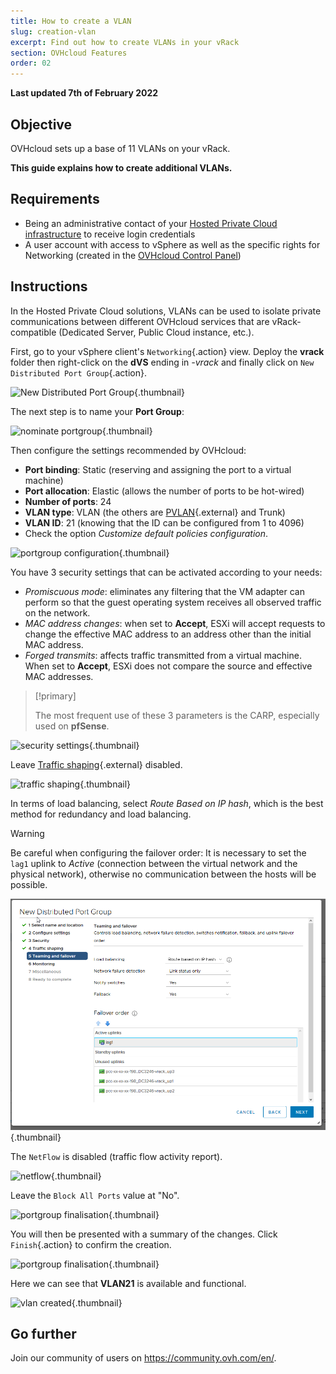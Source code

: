 ```yaml
---
title: How to create a VLAN
slug: creation-vlan
excerpt: Find out how to create VLANs in your vRack
section: OVHcloud Features
order: 02
---
```


**Last updated 7th of February 2022**


## Objective

OVHcloud sets up a base of 11 VLANs on your vRack.

**This guide explains how to create additional VLANs.**

## Requirements

- Being an administrative contact of your [Hosted Private Cloud infrastructure](https://www.ovhcloud.com/en-ca/enterprise/products/hosted-private-cloud/) to receive login credentials
- A user account with access to vSphere as well as the specific rights for Networking (created in the [OVHcloud Control Panel](https://ca.ovh.com/auth/?action=gotomanager&from=https://www.ovh.com/ca/en/&ovhSubsidiary=ca))

## Instructions

In the Hosted Private Cloud solutions, VLANs can be used to isolate private communications between different OVHcloud services that are vRack-compatible (Dedicated Server, Public Cloud instance, etc.). 

First, go to your vSphere client's `Networking`{.action} view. Deploy the **vrack** folder then right-click on the **dVS** ending in *-vrack* and finally click on `New Distributed Port Group`{.action}.

![New Distributed Port Group](images/08network1.png){.thumbnail}

The next step is to name your **Port Group**:

![nominate portgroup](images/09network2.png){.thumbnail}

Then configure the settings recommended by OVHcloud:

- **Port binding**: Static (reserving and assigning the port to a virtual machine)
- **Port allocation**: Elastic (allows the number of ports to be hot-wired)
- **Number of ports**: 24
- **VLAN type**: VLAN (the others are [PVLAN](https://kb.vmware.com/s/article/1010691){.external} and Trunk)
- **VLAN ID**: 21 (knowing that the ID can be configured from 1 to 4096)
- Check the option *Customize default policies configuration*.

![portgroup configuration](images/10network3.png){.thumbnail}

You have 3 security settings that can be activated according to your needs: 

- *Promiscuous mode*: eliminates any filtering that the VM adapter can perform so that the guest operating system receives all observed traffic on the network.
- *MAC address changes*: when set to **Accept**, ESXi will accept requests to change the effective MAC address to an address other than the initial MAC address.
- *Forged transmits*: affects traffic transmitted from a virtual machine. When set to **Accept**, ESXi does not compare the source and effective MAC addresses.

> [!primary]
>
> The most frequent use of these 3 parameters is the CARP, especially used on **pfSense**.
> 

![security settings](images/11network4.png){.thumbnail}

Leave [Traffic shaping](https://docs.vmware.com/en/VMware-vSphere/6.5/com.vmware.vsphere.networking.doc/GUID-CF01515C-8525-4424-92B5-A982489BACE2.html){.external} disabled.

![traffic shaping](images/12network5.png){.thumbnail}

In terms of load balancing, select *Route Based on IP hash*, which is the best method for redundancy and load balancing.

> [!warning]
>
> Be careful when configuring the failover order: It is necessary to set the `lag1` uplink to *Active* (connection between the virtual network and the physical network), otherwise no communication between the hosts will be possible.
>

![load balancing](images/13network6.png){.thumbnail}

The `NetFlow` is disabled (traffic flow activity report).

![netflow](images/14network7.png){.thumbnail}

Leave the `Block All Ports` value at "No".

![portgroup finalisation](images/15network9.png){.thumbnail}

You will then be presented with a summary of the changes. Click `Finish`{.action} to confirm the creation.

![portgroup finalisation](images/16network10.png){.thumbnail}

Here we can see that **VLAN21** is available and functional.

![vlan created](images/17network11.png){.thumbnail}

## Go further

Join our community of users on <https://community.ovh.com/en/>.
